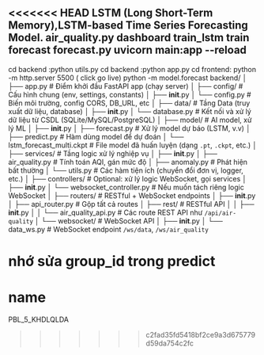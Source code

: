 <<<<<<< HEAD
LSTM (Long Short-Term Memory),LSTM-based Time Series Forecasting Model. air_quality.py
dashboard
train_lstm train forecast
forecast.py
uvicorn main:app --reload
-------------
cd backend :python utils.py
cd backend :python app.py
cd frontend:  python -m http.server 5500 ( click go live)
python -m model.forecast
backend/
│
├── app.py                      # Điểm khởi đầu FastAPI app (chạy server)
│
├── config/                    # Cấu hình chung (env, settings, constants)
│   ├── __init__.py
│   └── config.py              # Biến môi trường, config CORS, DB_URL, etc
│
├── data/                      # Tầng Data (truy xuất dữ liệu, database)
│   ├── __init__.py
│   └── database.py            # Kết nối và xử lý dữ liệu từ CSDL (SQLite/MySQL/PostgreSQL)
│
├── model/                     # AI model, xử lý ML
│   ├── __init__.py
│   ├── forecast.py            # Xử lý model dự báo (LSTM, v.v)
│   ├── predict.py             # Hàm dùng model để dự đoán
│   └── lstm_forecast_multi.ckpt  # File model đã huấn luyện (dạng `.pt`, `.ckpt`, etc.)
│
├── services/                  # Tầng logic xử lý nghiệp vụ
│   ├── __init__.py
│   ├── air_quality.py         # Tính toán AQI, gán mức độ
│   ├── anomaly.py             # Phát hiện bất thường
│   └── utils.py               # Các hàm tiện ích (chuyển đổi đơn vị, logger, etc.)
│
├── controllers/               # Optional: xử lý logic WebSocket, gọi services
│   ├── __init__.py
│   └── websocket_controller.py  # Nếu muốn tách riêng logic WebSocket
│
├── routers/                   # RESTful + WebSocket endpoints
│   ├── __init__.py
│   ├── api_router.py          # Gộp tất cả routes
│   ├── rest/                  # RESTful API
│   │   ├── __init__.py
│   │   └── air_quality_api.py # Các route REST API như `/api/air-quality`
│   └── websocket/             # WebSocket API
│       ├── __init__.py
│       └── data_ws.py         # WebSocket endpoint `/ws/data`, `/ws/air_quality`

nhớ sửa group_id trong predict
=======
# name
PBL_5_KHDLQLDA
>>>>>>> c2fad35fd5418bf2ce9a3d675779d59da754c2fc
